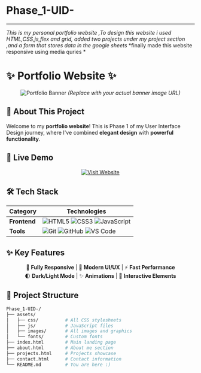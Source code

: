 # Phase_1-UID-
***********************************************
*This is my personal portfolio website ,To design this website i used HTML,CSS,js,flex and grid, added two projects under my project section ,and a form that stores data in the google sheets*
*finally made this website responsive using media quries *





# ✨ Portfolio Website ✨

<div align="center">
  
![Portfolio Banner](https://via.placeholder.com/1200x400/4a6cf7/ffffff?text=Purushotham's+Portfolio) 
*(Replace with your actual banner image URL)*

</div>

## 🌟 About This Project

Welcome to my **portfolio website**! This is Phase 1 of my User Interface Design journey, where I've combined **elegant design** with **powerful functionality**. 

## 🚀 Live Demo

<div align="center">
  
[![Visit Website](https://img.shields.io/badge/Visit-Live_Demo-4a6cf7?style=for-the-badge&logo=google-chrome&logoColor=white)](https://purushotham-mutyala.github.io/Phase_1-UID-/)

</div>

## 🛠 Tech Stack

<div align="center">

| Category       | Technologies                                                                 |
|----------------|------------------------------------------------------------------------------|
| **Frontend**   | ![HTML5](https://img.shields.io/badge/HTML5-E34F26?style=flat&logo=html5&logoColor=white) ![CSS3](https://img.shields.io/badge/CSS3-1572B6?style=flat&logo=css3&logoColor=white) ![JavaScript](https://img.shields.io/badge/JavaScript-F7DF1E?style=flat&logo=javascript&logoColor=black) |
| **Tools**      | ![Git](https://img.shields.io/badge/Git-F05032?style=flat&logo=git&logoColor=white) ![GitHub](https://img.shields.io/badge/GitHub-181717?style=flat&logo=github&logoColor=white) ![VS Code](https://img.shields.io/badge/VS_Code-007ACC?style=flat&logo=visual-studio-code&logoColor=white) |

</div>

## ✨ Key Features

<div align="center">

📱 **Fully Responsive** | 🎨 **Modern UI/UX** | ⚡ **Fast Performance**  
🌓 **Dark/Light Mode** | ✨ **Animations** | 📝 **Interactive Elements**

</div>

## 📂 Project Structure

```bash
Phase_1-UID-/
├── assets/
│   ├── css/          # All CSS stylesheets
│   ├── js/           # JavaScript files
│   ├── images/       # All images and graphics
│   └── fonts/        # Custom fonts
├── index.html        # Main landing page
├── about.html        # About me section
├── projects.html     # Projects showcase
├── contact.html      # Contact information
└── README.md         # You are here :)
